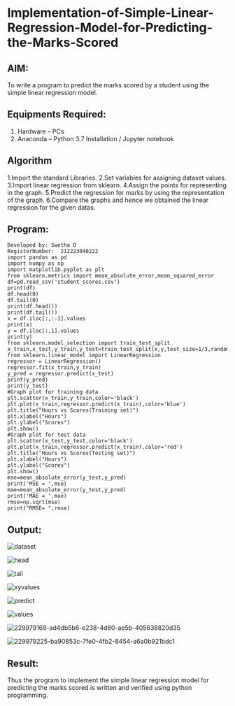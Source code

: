 # Implementation-of-Simple-Linear-Regression-Model-for-Predicting-the-Marks-Scored

## AIM:
To write a program to predict the marks scored by a student using the simple linear regression model.

## Equipments Required:
1. Hardware – PCs
2. Anaconda – Python 3.7 Installation / Jupyter notebook

## Algorithm
1.Import the standard Libraries.
2.Set variables for assigning dataset values.
3.Import linear regression from sklearn.
4.Assign the points for representing in the graph.
5.Predict the regression for marks by using the representation of the graph.
6.Compare the graphs and hence we obtained the linear regression for the given datas. 

## Program:
```
Developed by: Swetha D
RegisterNumber:  212223040222
import pandas as pd
import numpy as np
import matplotlib.pyplot as plt
from sklearn.metrics import mean_absolute_error,mean_squared_error
df=pd.read_csv('student_scores.csv')
print(df)
df.head(0)
df.tail(0)
print(df.head())
print(df.tail())
x = df.iloc[:,:-1].values
print(x)
y = df.iloc[:,1].values
print(y)
from sklearn.model_selection import train_test_split
x_train,x_test,y_train,y_test=train_test_split(x,y,test_size=1/3,random_state=0)
from sklearn.linear_model import LinearRegression
regressor = LinearRegression()
regressor.fit(x_train,y_train)
y_pred = regressor.predict(x_test)
print(y_pred)
print(y_test)
#Graph plot for training data
plt.scatter(x_train,y_train,color='black')
plt.plot(x_train,regressor.predict(x_train),color='blue')
plt.title("Hours vs Scores(Training set)")
plt.xlabel("Hours")
plt.ylabel("Scores")
plt.show()
#Graph plot for test data
plt.scatter(x_test,y_test,color='black')
plt.plot(x_train,regressor.predict(x_train),color='red')
plt.title("Hours vs Scores(Testing set)")
plt.xlabel("Hours")
plt.ylabel("Scores")
plt.show()
mse=mean_absolute_error(y_test,y_pred)
print('MSE = ',mse)
mae=mean_absolute_error(y_test,y_pred)
print('MAE = ',mae)
rmse=np.sqrt(mse)
print("RMSE= ",rmse)
```

## Output:
![dataset](https://github.com/swetha23013979/Implementation-of-Simple-Linear-Regression-Model-for-Predicting-the-Marks-Scored/assets/153823422/a8725c13-0f70-4ff8-a6e4-fc5bd8e7e579)


![head](https://github.com/swetha23013979/Implementation-of-Simple-Linear-Regression-Model-for-Predicting-the-Marks-Scored/assets/153823422/af69aaab-c437-4230-b8ab-546be4816505)


![tail](https://github.com/swetha23013979/Implementation-of-Simple-Linear-Regression-Model-for-Predicting-the-Marks-Scored/assets/153823422/e3403eca-b02d-4b2f-b973-c758970d7154)


![xyvalues](https://github.com/swetha23013979/Implementation-of-Simple-Linear-Regression-Model-for-Predicting-the-Marks-Scored/assets/153823422/958c771d-5ee2-4514-913d-d1be2a80b8c2)


![predict ](https://github.com/swetha23013979/Implementation-of-Simple-Linear-Regression-Model-for-Predicting-the-Marks-Scored/assets/153823422/1f9b2b9b-efdc-4e6c-a7cd-78ef934ba903)


![values](https://github.com/swetha23013979/Implementation-of-Simple-Linear-Regression-Model-for-Predicting-the-Marks-Scored/assets/153823422/569157bb-cc80-493a-bc5d-462af81dd1bc)

![229979169-ad4db5b6-e238-4d80-ae5b-405638820d35](https://github.com/swetha23013979/Implementation-of-Simple-Linear-Regression-Model-for-Predicting-the-Marks-Scored/assets/153823422/05389209-e8d8-4348-b7c9-589f77c4faaf)


![229979225-ba90853c-7fe0-4fb2-8454-a6a0b921bdc1](https://github.com/swetha23013979/Implementation-of-Simple-Linear-Regression-Model-for-Predicting-the-Marks-Scored/assets/153823422/05de4759-b3b0-4907-b9cc-2d896af56c58)




## Result:
Thus the program to implement the simple linear regression model for predicting the marks scored is written and verified using python programming.
